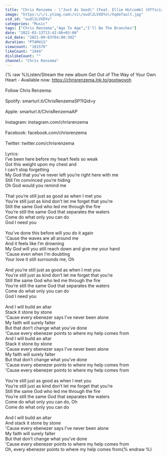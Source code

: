```yaml
---
title: "Chris Renzema - \"Just As Good\" [Feat. Ellie Holcomb] (Official Lyric Video)"
image: "https:\/\/i.ytimg.com\/vi\/oudl2LVXDYo\/hqdefault.jpg"
vid_id: "oudl2LVXDYo"
categories: "Music"
tags: ["Chris Renzema","Age To Age","I'll Be The Branches"]
date: "2022-03-13T13:42:06+03:00"
vid_date: "2021-09-03T04:00:30Z"
duration: "PT4M41S"
viewcount: "101576"
likeCount: "1944"
dislikeCount: ""
channel: "Chris Renzema"
---
```

{% raw %}Listen/Stream the new album Get Out of The Way of Your Own Heart - Available now: <a rel="nofollow" target="blank" href="https://chrisrenzema.lnk.to/gootwoyoh">https://chrisrenzema.lnk.to/gootwoyoh</a><br /><br />Follow Chris Renzema: <br /><br />Spotify: smarturl.it/ChrisRenzemaSP?IQid=y<br /><br />Apple: smarturl.it/ChrisRenzemaAP<br /><br />Instagram: instagram.com/chrisrenzema<br /><br />Facebook: facebook.com/chrisrenzema<br /><br />Twitter: twitter.com/chrisrenzema<br /><br />Lyrics:<br />I’ve been here before my heart feels so weak<br />Got this weight upon my chest and<br />I can’t stop forgetting<br />My God that you’ve never left you’re right here with me<br />Still I’m convinced you’re hiding<br />Oh God would you remind me<br /><br />That you’re still just as good as when I met you<br />You’re still just as kind don’t let me forget that you’re<br />Still the same God who led me through the fire<br />You’re still the same God that separates the waters<br />Come do what only you can do <br />God I need you<br /><br />You’ve done this before will you do it again<br />'Cause the waves are all around me<br />And it feels like I’m drowning<br />My God will you still reach down and give me your hand<br />'Cause even when I’m doubting<br />Your love it still surrounds me, Oh<br /><br />And you’re still just as good as when I met you<br />You’re still just as kind don’t let me forget that you’re<br />Still the same God who led me through the fire<br />You’re still the same God that separates the waters<br />Come do what only you can do <br />God I need you<br /><br />And I will build an altar<br />Stack it stone by stone<br />'Cause every ebenezer says I’ve never been alone<br />My faith will surely falter<br />But that don’t change what you’ve done<br />'Cause every ebenezer points to where my help comes from<br />And I will build an altar<br />Stack it stone by stone<br />'Cause every ebenezer says I’ve never been alone<br />My faith will surely falter<br />But that don’t change what you’ve done<br />'Cause every ebenezer points to where my help comes from<br />'Cause every ebenezer points to where my help comes from<br /><br />You’re still just as good as when I met you<br />You’re still just as kind don’t let me forget that you’re<br />Still the same God who led me through the fire<br />You’re still the same God that separates the waters<br />Come do what only you can do, Oh<br />Come do what only you can do<br /><br />And I will build an altar<br />And stack it stone by stone<br />'Cause every ebenezer says I’ve never been alone<br />My faith will surely falter<br />But that don’t change what you’ve done<br />'Cause every ebenezer points to where my help comes from<br />Oh, every ebenezer points to where my help comes from{% endraw %}
